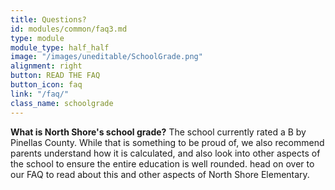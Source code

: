 ```yaml
---
title: Questions?
id: modules/common/faq3.md
type: module
module_type: half_half
image: "/images/uneditable/SchoolGrade.png"
alignment: right
button: READ THE FAQ
button_icon: faq
link: "/faq/"
class_name: schoolgrade
---
```

<p><strong>What is North Shore's school grade?</strong> The school currently rated a B by Pinellas County. While that is something to be proud of, we also recommend parents understand how it is calculated, and also look into other aspects of the school to ensure the entire education is well rounded. head on over to our FAQ to read about this and other aspects of North Shore Elementary.</p>